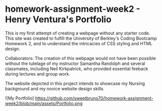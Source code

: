 # homework-assignment-week2 - Henry Ventura's Portfolio

This is my first attempt of creating a webpage without any starter code. This site was created to fulfill the University of Berkley's Coding Bootcamp Homework 2, and to understand the intricacies of CSS styling and HTML design.

Collaborators: The creation of this webpage would not have been possible without the tutelage of my instructor Samantha Randolph and several classmates, including Neil Kirkpatrick, who provided essential feeback during lectures and group work. 

The website depicted in this project intends to showcase my Nursing background and my novice website design skills.

![My Portfolio] https://github.com/sweetbruno70/homework-assignment-week2/blob/main/assets/Portfolio.png

